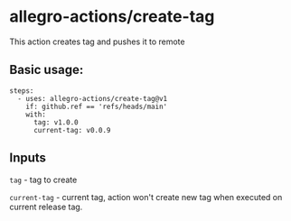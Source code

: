 # allegro-actions/create-tag

This action creates tag and pushes it to remote

## Basic usage:

```
steps:
  - uses: allegro-actions/create-tag@v1
    if: github.ref == 'refs/heads/main'
    with:
      tag: v1.0.0
      current-tag: v0.0.9
```

## Inputs

`tag` - tag to create

`current-tag` - current tag, action won't create new tag when executed on current release tag.